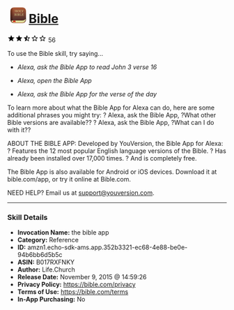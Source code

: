 # &nbsp;<img src="skill_icon" alt="Bible icon" width="36"> [Bible](http://alexa.amazon.com/#skills/amzn1.echo-sdk-ams.app.352b3321-ec68-4e88-be0e-94b6bb6d5b5c)
![2.8 stars](../../images/ic_star_black_18dp_1x.png)![2.8 stars](../../images/ic_star_black_18dp_1x.png)![2.8 stars](../../images/ic_star_half_black_18dp_1x.png)![2.8 stars](../../images/ic_star_border_black_18dp_1x.png)![2.8 stars](../../images/ic_star_border_black_18dp_1x.png) 56

To use the Bible skill, try saying...

* *Alexa, ask the Bible App to read John 3 verse 16*

* *Alexa, open the Bible App*

* *Alexa, ask the Bible App for the verse of the day*

To learn more about what the Bible App for Alexa can do, here are some additional phrases you might try:
 ? Alexa, ask the Bible App, ?What other Bible versions are available??
 ? Alexa, ask the Bible App, ?What can I do with it?? 

ABOUT THE BIBLE APP: 
Developed by YouVersion, the Bible App for Alexa:
 ? Features the 12 most popular English language versions of the Bible.
 ? Has already been installed over 17,000 times.
 ? And is completely free. 

The Bible App is also available for Android or iOS devices. 
Download it at bible.com/app, or try it online at Bible.com. 

NEED HELP? 
Email us at support@youversion.com.

***

### Skill Details

* **Invocation Name:** the bible app
* **Category:** Reference
* **ID:** amzn1.echo-sdk-ams.app.352b3321-ec68-4e88-be0e-94b6bb6d5b5c
* **ASIN:** B017RXFNKY
* **Author:** Life.Church
* **Release Date:** November 9, 2015 @ 14:59:26
* **Privacy Policy:** https://bible.com/privacy
* **Terms of Use:** https://bible.com/terms
* **In-App Purchasing:** No
